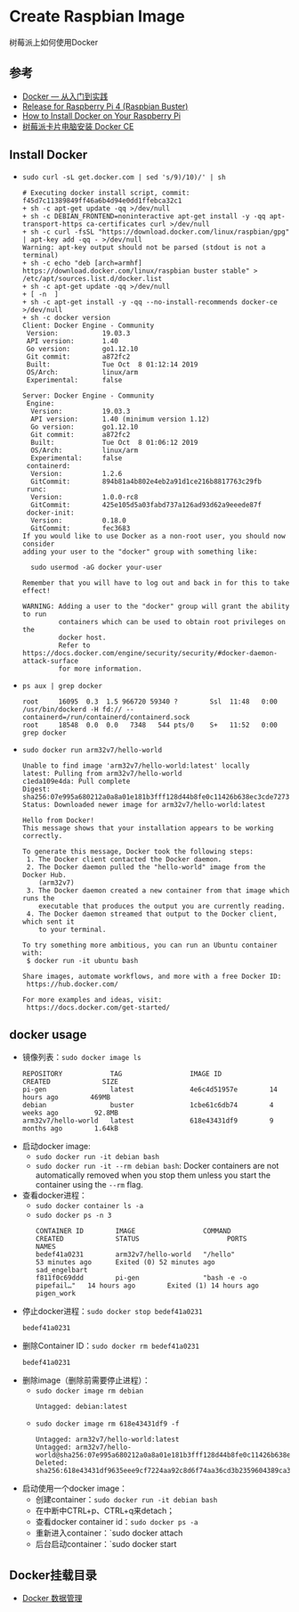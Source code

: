 # Create Raspbian Image

树莓派上如何使用Docker

## 参考

* [Docker — 从入门到实践](https://yeasy.gitbooks.io/docker_practice/)
* [Release for Raspberry Pi 4 (Raspbian Buster)](https://forums.docker.com/t/release-for-raspberry-pi-4-raspbian-buster/77120)
* [How to Install Docker on Your Raspberry Pi](https://howchoo.com/g/nmrlzmq1ymn/how-to-install-docker-on-your-raspberry-pi)
* [树莓派卡片电脑安装 Docker CE](https://yeasy.gitbooks.io/docker_practice/install/raspberry-pi.html)

## Install Docker

* `sudo curl -sL get.docker.com | sed 's/9)/10)/' | sh`
  ```
  # Executing docker install script, commit: f45d7c11389849ff46a6b4d94e0dd1ffebca32c1
  + sh -c apt-get update -qq >/dev/null
  + sh -c DEBIAN_FRONTEND=noninteractive apt-get install -y -qq apt-transport-https ca-certificates curl >/dev/null
  + sh -c curl -fsSL "https://download.docker.com/linux/raspbian/gpg" | apt-key add -qq - >/dev/null
  Warning: apt-key output should not be parsed (stdout is not a terminal)
  + sh -c echo "deb [arch=armhf] https://download.docker.com/linux/raspbian buster stable" > /etc/apt/sources.list.d/docker.list
  + sh -c apt-get update -qq >/dev/null
  + [ -n  ]
  + sh -c apt-get install -y -qq --no-install-recommends docker-ce >/dev/null
  + sh -c docker version
  Client: Docker Engine - Community
   Version:           19.03.3
   API version:       1.40
   Go version:        go1.12.10
   Git commit:        a872fc2
   Built:             Tue Oct  8 01:12:14 2019
   OS/Arch:           linux/arm
   Experimental:      false
  
  Server: Docker Engine - Community
   Engine:
    Version:          19.03.3
    API version:      1.40 (minimum version 1.12)
    Go version:       go1.12.10
    Git commit:       a872fc2
    Built:            Tue Oct  8 01:06:12 2019
    OS/Arch:          linux/arm
    Experimental:     false
   containerd:
    Version:          1.2.6
    GitCommit:        894b81a4b802e4eb2a91d1ce216b8817763c29fb
   runc:
    Version:          1.0.0-rc8
    GitCommit:        425e105d5a03fabd737a126ad93d62a9eeede87f
   docker-init:
    Version:          0.18.0
    GitCommit:        fec3683
  If you would like to use Docker as a non-root user, you should now consider
  adding your user to the "docker" group with something like:
  
    sudo usermod -aG docker your-user
  
  Remember that you will have to log out and back in for this to take effect!
  
  WARNING: Adding a user to the "docker" group will grant the ability to run
           containers which can be used to obtain root privileges on the
           docker host.
           Refer to https://docs.docker.com/engine/security/security/#docker-daemon-attack-surface
           for more information.
  ```
* `ps aux | grep docker`
  ```
  root     16095  0.3  1.5 966720 59340 ?        Ssl  11:48   0:00 /usr/bin/dockerd -H fd:// --containerd=/run/containerd/containerd.sock
  root     18548  0.0  0.0   7348   544 pts/0    S+   11:52   0:00 grep docker
  ```
* `sudo docker run arm32v7/hello-world`
  ```
  Unable to find image 'arm32v7/hello-world:latest' locally
  latest: Pulling from arm32v7/hello-world
  c1eda109e4da: Pull complete
  Digest: sha256:07e995a680212a0a8a01e181b3fff128d44b8fe0c11426b638ec3cde7273f0a3
  Status: Downloaded newer image for arm32v7/hello-world:latest
  
  Hello from Docker!
  This message shows that your installation appears to be working correctly.
  
  To generate this message, Docker took the following steps:
   1. The Docker client contacted the Docker daemon.
   2. The Docker daemon pulled the "hello-world" image from the Docker Hub.
      (arm32v7)
   3. The Docker daemon created a new container from that image which runs the
      executable that produces the output you are currently reading.
   4. The Docker daemon streamed that output to the Docker client, which sent it
      to your terminal.
  
  To try something more ambitious, you can run an Ubuntu container with:
   $ docker run -it ubuntu bash
  
  Share images, automate workflows, and more with a free Docker ID:
   https://hub.docker.com/
  
  For more examples and ideas, visit:
   https://docs.docker.com/get-started/
  ```

## docker usage

* 镜像列表：`sudo docker image ls`
  ```
  REPOSITORY            TAG                 IMAGE ID            CREATED             SIZE
  pi-gen                latest              4e6c4d51957e        14 hours ago        469MB
  debian                buster              1cbe61c6db74        4 weeks ago         92.8MB
  arm32v7/hello-world   latest              618e43431df9        9 months ago        1.64kB
  ```
* 启动docker image:
  * `sudo docker run -it debian bash`
  * `sudo docker run -it --rm debian bash`: Docker containers are not automatically removed when you stop them unless you start the container using the `--rm` flag.
* 查看docker进程：
  * `sudo docker container ls -a`
  * `sudo docker ps -n 3`
    ```
    CONTAINER ID        IMAGE                 COMMAND                  CREATED             STATUS                      PORTS               NAMES
    bedef41a0231        arm32v7/hello-world   "/hello"                 53 minutes ago      Exited (0) 52 minutes ago                       sad_engelbart
    f811f0c69ddd        pi-gen                "bash -e -o pipefail…"   14 hours ago        Exited (1) 14 hours ago                         pigen_work
    ```
* 停止docker进程：`sudo docker stop bedef41a0231`
  ```
  bedef41a0231
  ```
* 删除Container ID：`sudo docker rm bedef41a0231`
  ```
  bedef41a0231
  ```
* 删除image（删除前需要停止进程）：
  * `sudo docker image rm debian`
    ```
    Untagged: debian:latest
    ```
  * `sudo docker image rm 618e43431df9 -f`
    ```
    Untagged: arm32v7/hello-world:latest
    Untagged: arm32v7/hello-world@sha256:07e995a680212a0a8a01e181b3fff128d44b8fe0c11426b638ec3cde7273f0a3
    Deleted: sha256:618e43431df9635eee9cf7224aa92c8d6f74aa36cd3b2359604389ca36e79380
    ```
* 启动使用一个docker image：
  * 创建container：`sudo docker run -it debian bash`
  * 在中断中CTRL+p、CTRL+q来detach；
  * 查看docker container id：`sudo docker ps -a`
  * 重新进入container：`sudo docker attach <container id>
  * 后台启动container：`sudo docker start <container id>

## Docker挂载目录

* [Docker 数据管理](https://yeasy.gitbooks.io/docker_practice/data_management/)